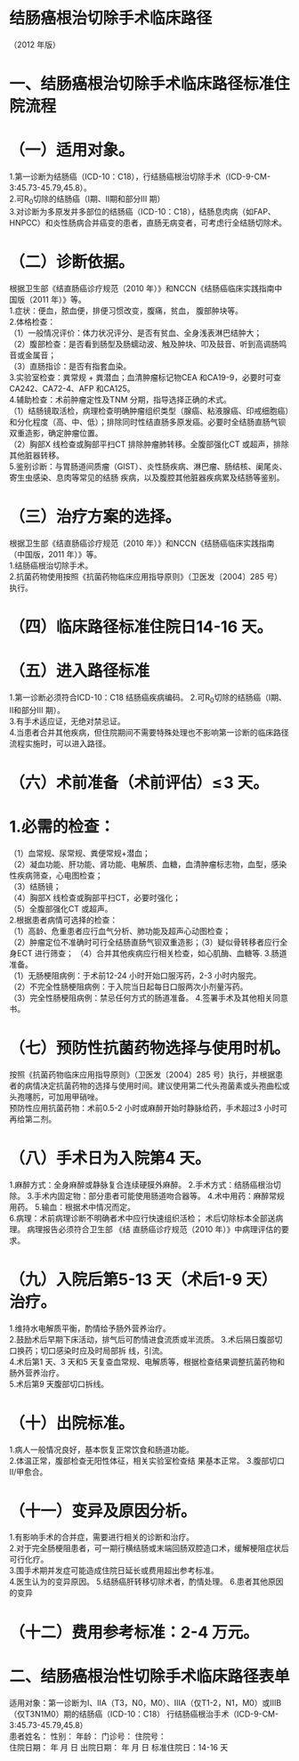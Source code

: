 # 结肠癌根治切除手术临床路径  
（2012 年版）  
# 一、结肠癌根治切除手术临床路径标准住院流程  
# （一）适用对象。  
1.第一诊断为结肠癌（ICD-10：C18），行结肠癌根治切除手术（ICD-9-CM-3:45.73-45.79,45.8）。  
2.可$\mathrm{R}_{0}$切除的结肠癌（Ⅰ期、Ⅱ期和部分III 期）  
3.对诊断为多原发并多部位的结肠癌（ICD-10：C18），结肠息肉病（如FAP、HNPCC）和炎性肠病合并癌变的患者，直肠无病变者，可考虑行全结肠切除术。  
# （二）诊断依据。  
根据卫生部《结直肠癌诊疗规范（2010 年）》和NCCN《结肠癌临床实践指南中国版（2011 年）》等。  
1.症状：便血，脓血便，排便习惯改变，腹痛，贫血， 腹部肿块等。  
2.体格检查：  
（1）一般情况评价：体力状况评分、是否有贫血、全身浅表淋巴结肿大；  
（2）腹部检查：是否看到肠型及肠蠕动波、触及肿块、叩及鼓音、听到高调肠鸣音或金属音；  
（3）直肠指诊：是否有指套血染。  
3.实验室检查：粪常规 $+$ 粪潜血；血清肿瘤标记物CEA 和CA19-9，必要时可查CA242、CA72-4、AFP 和CA125。  
4.辅助检查：术前肿瘤定性及TNM 分期，指导选择正确的术式。  
（1）结肠镜取活检，病理检查明确肿瘤组织类型（腺癌、粘液腺癌、印戒细胞癌）和分化程度（高、中、低）；排除同时性结直肠多原发癌。必要时全结肠直肠气钡双重造影，确定肿瘤位置。  
（2）胸部X 线检查或胸部平扫CT 排除肿瘤肺转移。全腹部强化CT 或超声，排除其他脏器转移。  
5.鉴别诊断：与胃肠道间质瘤（GIST）、炎性肠疾病、淋巴瘤、肠结核、阑尾炎、寄生虫感染、息肉等常见的结肠 疾病，以及腹腔其他脏器疾病累及结肠等鉴别。  
# （三）治疗方案的选择。  
根据卫生部《结直肠癌诊疗规范（2010 年）》和NCCN《结肠癌临床实践指南（中国版，2011 年）》等。  
1.结肠癌根治切除手术。  
2.抗菌药物使用按照《抗菌药物临床应用指导原则》（卫医发〔2004〕285 号）执行。  
# （四）临床路径标准住院日14-16 天。  
# （五）进入路径标准  
1.第一诊断必须符合ICD-10：C18 结肠癌疾病编码。 2.可$\mathrm{R}_{0}$切除的结肠癌（Ⅰ期、Ⅱ和部分III 期）。  
3.有手术适应证，无绝对禁忌证。  
4.当患者合并其他疾病，但住院期间不需要特殊处理也不影响第一诊断的临床路径流程实施时，可以进入路径。  
# （六）术前准备（术前评估）$\leqslant\!3$ 天。  
# 1.必需的检查：  
（1）血常规、尿常规、粪便常规$+$潜血；  
（2）凝血功能、肝功能、肾功能、电解质、血糖，血清肿瘤标志物，血型，感染性疾病筛查，心电图检查；  
（3）结肠镜；  
（4）胸部X 线检查或胸部平扫CT，必要时强化；  
（5）全腹部强化CT 或超声。  
2.根据患者病情可选择的检查：  
（1）高龄、危重患者应行血气分析、肺功能及超声心动图检查；  
（2）肿瘤定位不准确时可行全结肠直肠气钡双重造影；（3）疑似骨转移者应行全身ECT 进行筛查； （4）合并其他疾病应行相关检查，如心肌酶、血糖等. 3.肠道准备。  
（1）无肠梗阻病例：于术前12-24 小时开始口服泻药，2-3 小时内服完。  
（2）不完全性肠梗阻病例：于入院当日起每日口服两次小剂量泻药。  
（3）完全性肠梗阻病例：禁忌任何方式的肠道准备。 4.签署手术及其他相关同意书。  
# （七）预防性抗菌药物选择与使用时机。  
按照《抗菌药物临床应用指导原则》（卫医发〔2004〕285 号）执行，并根据患者的病情决定抗菌药物的选择与使用时间。建议使用第二代头孢菌素或头孢曲松或头孢噻肟，可加用甲硝唑。  
预防性应用抗菌药物：术前0.5-2 小时或麻醉开始时静脉给药，手术超过3 小时可再给第二剂。  
# （八）手术日为入院第4 天。  
1.麻醉方式：全身麻醉或静脉复合连续硬膜外麻醉。 2.手术方式：结肠癌根治切除。 3.手术内固定物：部分患者可能使用肠道吻合器等。 4.术中用药：麻醉常规用药。 5.输血：根据术中情况而定。  
6.病理：术前病理诊断不明确者术中应行快速组织活检； 术后切除标本全部送病理。 病理报告必须符合卫生部 《结 直肠癌诊疗规范（2010 年）》中病理评估的要求。  
# （九）入院后第5-13 天（术后1-9 天）治疗。  
1.维持水电解质平衡，酌情给予肠外营养治疗。  
2.鼓励术后早期下床活动，排气后可酌情进食流质或半流质。  3.术后隔日腹部切口换药；切口感染时应及时局部拆 线，引流。  
4.术后第1 天、3 天和5 天复查血常规、电解质等，根据检查结果调整抗菌药物和肠外营养治疗。  
5.术后第9 天腹部切口拆线。  
# （十）出院标准。  
1.病人一般情况良好，基本恢复正常饮食和肠道功能。  
2.体温正常，腹部检查无阳性体征，相关实验室检查结 果基本正常。 3.腹部切口Ⅱ/甲愈合。  
# （十一）变异及原因分析。  
1.有影响手术的合并症，需要进行相关的诊断和治疗。  
2.对于完全肠梗阻患者，可一期行横结肠或末端回肠双腔造口术，缓解梗阻症状后可行化疗。  
3.围手术期并发症可能造成住院日延长或费用超出参考标准。  
4.医生认为的变异原因。 5.结肠癌肝转移切除术者，酌情处理。 6.患者其他原因的变异  
# （十二）费用参考标准：2-4 万元。  
# 二、结肠癌根治性切除手术临床路径表单  
适用对象：第一诊断为I、IIA（T3，N0，M0）、IIIA（仅T1-2，N1，M0）或IIIB（仅T3N1M0）期的结肠癌（ICD-10：C18） 行结肠癌根治手术（ICD-9-CM-3:45.73-45.79,45.8）  
患者姓名：           性别：    年龄：    门诊号：       住院号：  
住院日期：   年  月  日 出院日期：   年  月   日  标准住院日：14-16 天  

